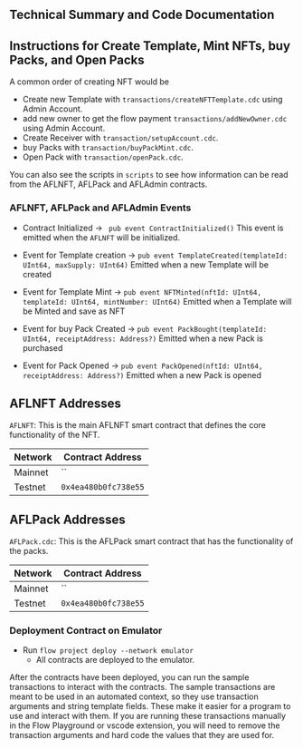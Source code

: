 ## Technical Summary and Code Documentation

## Instructions for Create Template, Mint NFTs, buy Packs, and Open Packs

A common order of creating NFT would be

- Create new Template with `transactions/createNFTTemplate.cdc` using Admin Account.
- add new owner to get the flow payment `transactions/addNewOwner.cdc` using Admin Account.
- Create Receiver with `transaction/setupAccount.cdc`.
- buy Packs with `transaction/buyPackMint.cdc`.
- Open Pack with `transaction/openPack.cdc`.

You can also see the scripts in `scripts` to see how information
can be read from the AFLNFT, AFLPack and AFLAdmin contracts.

### AFLNFT, AFLPack and AFLAdmin Events

- Contract Initialized ->
  ` pub event ContractInitialized()`
  This event is emitted when the `AFLNFT` will be initialized.

- Event for Template creation ->
  `pub event TemplateCreated(templateId: UInt64, maxSupply: UInt64)`
  Emitted when a new Template will be created

- Event for Template Mint ->
  `pub event NFTMinted(nftId: UInt64, templateId: UInt64, mintNumber: UInt64)`
  Emitted when a Template will be Minted and save as NFT

- Event for buy Pack Created ->
  `pub event PackBought(templateId: UInt64, receiptAddress: Address?)`
  Emitted when a new Pack is purchased

- Event for Pack Opened ->
  `pub event PackOpened(nftId: UInt64, receiptAddress: Address?)`
  Emitted when a new Pack is opened

## AFLNFT Addresses

`AFLNFT`: This is the main AFLNFT smart contract that defines the core functionality of the NFT.

| Network | Contract Address     |
| ------- | -------------------- |
| Mainnet | `` |
| Testnet | `0x4ea480b0fc738e55` |

## AFLPack Addresses

`AFLPack.cdc`: This is the AFLPack smart contract that has the functionality of the packs.

| Network | Contract Address     |
| ------- | -------------------- |
| Mainnet | `` |
| Testnet | `0x4ea480b0fc738e55` |

### Deployment Contract on Emulator

- Run `flow project deploy --network emulator`
  - All contracts are deployed to the emulator.

After the contracts have been deployed, you can run the sample transactions
to interact with the contracts. The sample transactions are meant to be used
in an automated context, so they use transaction arguments and string template
fields. These make it easier for a program to use and interact with them.
If you are running these transactions manually in the Flow Playground or
vscode extension, you will need to remove the transaction arguments and
hard code the values that they are used for.

